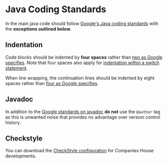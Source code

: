 Java Coding Standards
=====================

In the main java code should follow [Google's Java coding standards](https://google.github.io/styleguide/javaguide.html) with the **exceptions outlined below**.


Indentation
-----------

Code blocks should be indented by **four spaces** rather than [two as Google specifies](https://google.github.io/styleguide/javaguide.html#s4.2-block-indentation).  Note that four spaces also apply for [indentation within a switch statement](https://google.github.io/styleguide/javaguide.html#s4.8.4.1-switch-indentation).

When line wrapping, the continuation lines should be indented by eight spaces rather than [four as Google specifies](https://google.github.io/styleguide/javaguide.html#s4.5.2-line-wrapping-indent).

Javadoc
-------

In addition to the [Google standards on javadoc](https://google.github.io/styleguide/javaguide.html#s7-javadoc) **do not** use the `@author` tag as this is unwanted noise that provides no advantage over version control history.

Checkstyle
----------
You can download the [CheckStyle configuration](http://repository.aws.chdev.org:8081/artifactory/libs-snapshot-local/uk/gov/companieshouse/java-checkstyle-config/) for Companies House developments.